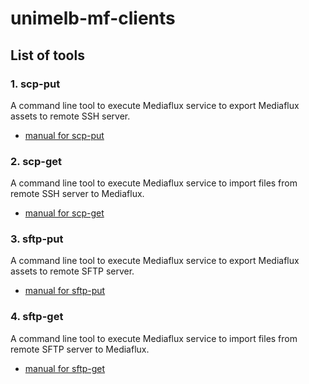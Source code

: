 # unimelb-mf-clients

## List of tools

### 1. scp-put

A command line tool to execute Mediaflux service to export Mediaflux assets to remote SSH server.

* [manual for scp-put]()

### 2. scp-get

A command line tool to execute Mediaflux service to import files from remote SSH server to Mediaflux.

* [manual for scp-get]()

### 3. sftp-put

A command line tool to execute Mediaflux service to export Mediaflux assets to remote SFTP server.

* [manual for sftp-put]()

### 4. sftp-get
A command line tool to execute Mediaflux service to import files from remote SFTP server to Mediaflux.

* [manual for sftp-get]()
